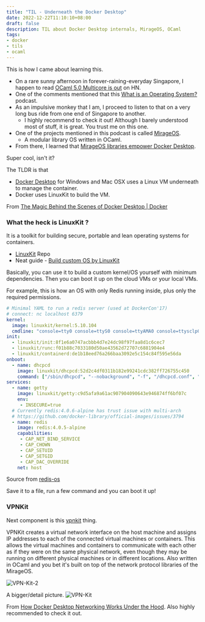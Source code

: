 ```yaml
---
title: "TIL - Underneath the Docker Desktop"
date: 2022-12-22T11:10:10+08:00
draft: false
description: TIL about Docker Desktop internals, MirageOS, OCaml
tags:
- docker
- tils
- ocaml
---
```


This is how I came about learning this.

- On a rare sunny afternoon in forever-raining-everyday Singapore, I happen to read [OCaml 5.0 Multicore is out](https://news.ycombinator.com/item?id=34013767) on HN.
- One of the comments mentioned that this [What is an Operating System?](https://signalsandthreads.com/what-is-an-operating-system/) podcast.
- As an impulsive monkey that I am, I proceed to listen to that on a very long bus ride from one end of Singapore to another.
    - I highly recommend to check it out! Although I barely understood most of stuff, it is great. You trust me on this one.
- One of the projects mentioned in this podcast is called [MirageOS](https://mirage.io/).
    -  A modular library OS written in OCaml.
- From there, I learned that [MirageOS libraries empower Docker Desktop](https://mirage.io/blog/2022-04-06.vpnkit).

Super cool, isn't it?

The TLDR is that

- [Docker Desktop](https://www.docker.com/products/docker-desktop/) for Windows and Mac OSX uses a Linux VM underneath to manage the container.
- Docker uses LinuxKit to build the VM.

From [The Magic Behind the Scenes of Docker Desktop | Docker](https://www.docker.com/blog/the-magic-behind-the-scenes-of-docker-desktop/)

### What the heck is LinuxKit ?

It is a toolkit for building secure, portable and lean operating systems for containers.

- [LinuxKit](https://github.com/linuxkit/linuxkit) Repo
- Neat guide - [Build custom OS by LinuxKit](https://satishdotpatel.github.io/build-custom-os-by-linuxkit/)

Basically, you can use it to build a custom kernel/OS yourself with minimum dependencies.
Then you can boot it up on the cloud VMs or your local VMs.

For example, this is how an OS with only Redis running inside, plus only the required permissions.
```yaml
# Minimal YAML to run a redis server (used at DockerCon'17)
# connect: nc localhost 6379
kernel:
  image: linuxkit/kernel:5.10.104
  cmdline: "console=tty0 console=ttyS0 console=ttyAMA0 console=ttysclp0"
init:
  - linuxkit/init:8f1e6a0747acbbb4d7e24dc98f97faa8d1c6cec7
  - linuxkit/runc:f01b88c7033180d50ae43562d72707c6881904e4
  - linuxkit/containerd:de1b18eed76a266baa3092e5c154c84f595e56da
onboot:
  - name: dhcpcd
    image: linuxkit/dhcpcd:52d2c4df0311b182e99241cdc382ff726755c450
    command: ["/sbin/dhcpcd", "--nobackground", "-f", "/dhcpcd.conf", "-1"]
services:
  - name: getty
    image: linuxkit/getty:c9d5afa9a61ac907904090643e946874ff6bf07c
    env:
     - INSECURE=true
  # Currently redis:4.0.6-alpine has trust issue with multi-arch
  # https://github.com/docker-library/official-images/issues/3794
  - name: redis
    image: redis:4.0.5-alpine
    capabilities:
     - CAP_NET_BIND_SERVICE
     - CAP_CHOWN
     - CAP_SETUID
     - CAP_SETGID
     - CAP_DAC_OVERRIDE
    net: host
```

Source from [redis-os](https://github.com/linuxkit/linuxkit/blob/master/examples/redis-os.yml)

Save it to a file, run a few command and you can boot it up!

### VPNKit

Next component is this [vpnkit](https://github.com/moby/vpnkit) thing.

VPNKit creates a virtual network interface on the host machine and assigns IP addresses to each of the connected virtual machines or containers.
This allows the virtual machines and containers to communicate with each other as if they were on the same physical network, even though they may be running on different physical machines or in different locations.
Also written in OCaml and you bet it's built on top of the network protocol libraries of the MirageOS.

![VPN-Kit-2](/vpnkit-2.png)

A bigger/detail picture.
![VPN-Kit](/vpnkit.png)

From [How Docker Desktop Networking Works Under the Hood](https://www.docker.com/blog/how-docker-desktop-networking-works-under-the-hood/). Also highly recommended to check it out.
